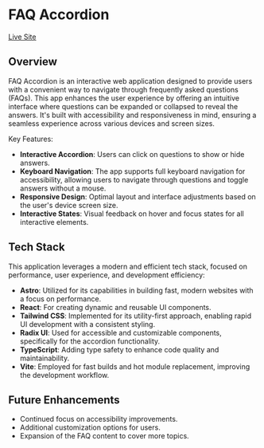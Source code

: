 # FAQ Accordion

[Live Site](https://faqs-accordion-dil.vercel.app/)

## Overview

FAQ Accordion is an interactive web application designed to provide users with a convenient way to navigate through frequently asked questions (FAQs). This app enhances the user experience by offering an intuitive interface where questions can be expanded or collapsed to reveal the answers. It's built with accessibility and responsiveness in mind, ensuring a seamless experience across various devices and screen sizes.

Key Features:

- **Interactive Accordion**: Users can click on questions to show or hide answers.
- **Keyboard Navigation**: The app supports full keyboard navigation for accessibility, allowing users to navigate through questions and toggle answers without a mouse.
- **Responsive Design**: Optimal layout and interface adjustments based on the user's device screen size.
- **Interactive States**: Visual feedback on hover and focus states for all interactive elements.

## Tech Stack

This application leverages a modern and efficient tech stack, focused on performance, user experience, and development efficiency:

- **Astro**: Utilized for its capabilities in building fast, modern websites with a focus on performance.
- **React**: For creating dynamic and reusable UI components.
- **Tailwind CSS**: Implemented for its utility-first approach, enabling rapid UI development with a consistent styling.
- **Radix UI**: Used for accessible and customizable components, specifically for the accordion functionality.
- **TypeScript**: Adding type safety to enhance code quality and maintainability.
- **Vite**: Employed for fast builds and hot module replacement, improving the development workflow.

## Future Enhancements

- Continued focus on accessibility improvements.
- Additional customization options for users.
- Expansion of the FAQ content to cover more topics.
